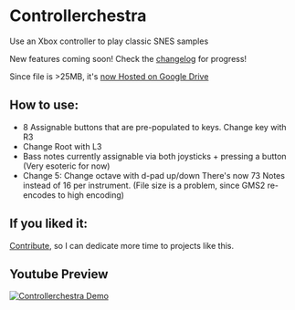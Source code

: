# Controllerchestra
Use an Xbox controller to play classic SNES samples

New features coming soon! Check the [changelog](https://github.com/crawsome/Controllerchestra/blob/main/CHANGELOG) for progress!

Since file is >25MB, it's [now Hosted on Google Drive](https://drive.google.com/drive/folders/1ObdEMC8VGwFjCccph-_PhdBf2WBs7h_a)

## How to use: 
* 8 Assignable buttons that are pre-populated to keys. Change key with R3
* Change Root with L3
* Bass notes currently assignable via both joysticks + pressing a button (Very esoteric for now)
* Change 5: Change octave with d-pad up/down
There's now 73 Notes instead of 16 per instrument. (File size is a problem, since GMS2 re-encodes to high encoding)

## If you liked it:

[Contribute](https://colinburke.com/contribute), so I can dedicate more time to projects like this.

## Youtube Preview
[![Controllerchestra Demo](http://img.youtube.com/vi/093zJsSzQ4I/0.jpg)](http://www.youtube.com/watch?v=093zJsSzQ4I "Controllerchestra Demo")



